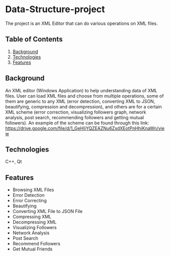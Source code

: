 # Data-Structure-project

The project is an XML Editor that can do various operations on XML files.
</div>  


## Table of Contents
1. [Background](#Background)
2. [Technologies](#Technologies)
3. [Features](#Features)

## Background

An XML editor (Windows Application) to help understanding data of XML files. User can load XML files and choose from multiple operations, some of them are generic to
any XML (error detection, converting XML to JSON, beautifying, compression and decompression), and others are for a certain XML
scheme (error correction, visualizing followers graph, network analysis, post search, recommending followers and getting mutual followers).
An example of the scheme can be found through this link: https://drive.google.com/file/d/1_GeHIjYQZEAZNu6ZxdXEotPnHhiKnaWn/view

## Technologies
C++, Qt

## Features
* Browsing XML Files
* Error Detection
* Error Correcting
* Beautifying
* Converting XML File to JSON File
* Compressing XML
* Decompressing XML
* Visualizing Followers
* Network Analysis
* Post Search
* Recommend Followers
* Get Mutual Friends
